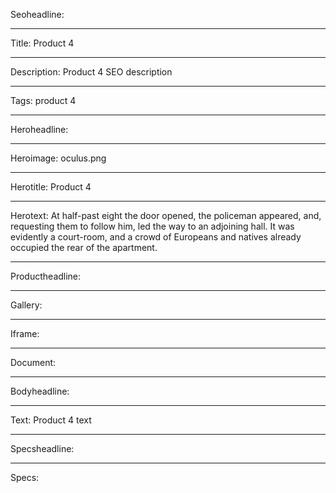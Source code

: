 Seoheadline: 

----

Title: Product 4

----

Description: Product 4 SEO description

----

Tags: product 4

----

Heroheadline: 

----

Heroimage: oculus.png

----

Herotitle: Product 4

----

Herotext: At half-past eight the door opened, the policeman appeared, and, requesting them to follow him, led the way to an adjoining hall. It was evidently a court-room, and a crowd of Europeans and natives already occupied the rear of the apartment.

----

Productheadline: 

----

Gallery: 

----

Iframe: 

----

Document: 

----

Bodyheadline: 

----

Text: Product 4 text

----

Specsheadline: 

----

Specs: 